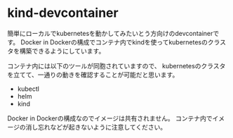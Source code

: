 # kind-devcontainer

簡単にローカルでkubernetesを動かしてみたいとう方向けのdevcontainerです。
Docker in Dockerの構成でコンテナ内でkindを使ってkubernetesのクラスタを構築できるようにしています。

コンテナ内には以下のツールが同胞されていますので、
kubernetesのクラスタを立てて、一通りの動きを確認することが可能だと思います。

- kubectl
- helm
- kind

Docker in Dockerの構成なのでイメージは共有されません。
コンテナ内でイメージの消し忘れなどが起きないように注意してください。
